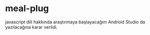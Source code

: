 ﻿# meal-plug
javascript dili hakkında araştırmaya başlayacağım
Android Studio da yazılacağına karar verildi.